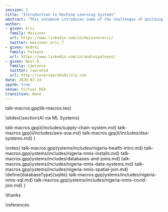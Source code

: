 ```yaml
---
session: 2
title: "Introduction to Machine Learning Systems"
abstract: "This notebook introduces some of the challenges of building machine learning data systems. It will introduce you to concepts around joining of databases together. The storage and manipulation of data is at the core of machine learning systems and data science. The goal of this notebook is to introduce the reader to these concepts, not to authoritatively answer any questions about the state of Nigerian health facilities or Covid19, but it may give you ideas about how to try and do that in your own country."
author:
- given: Eric
  family: Meissner
  url: https://www.linkedin.com/in/meissnereric/
  twitter: meissner_eric_7 
- given: Andrei
  family: Paleyes
  url: https://www.linkedin.com/in/andreipaleyes/
- given: Neil D.
  family: Lawrence
  twitter: lawrennd
  url: http://inverseprobability.com
date: 2020-07-24
ipynb: true
venue: Virtual DSA
transition: None
---
```


talk-macros.gpp}lk-macros.tex}

\slides{\section{AI via ML Systems}

talk-macros.gpp}i/includes/supply-chain-system.md}
talk-macros.gpp}i/includes/aws-soa.md}
talk-macros.gpp}i/includes/dsa-systems.md}
}

\notes{
talk-macros.gpp}ystems/includes/nigeria-health-intro.md}
talk-macros.gpp}ystems/includes/nigeria-nmis-installs.md}
talk-macros.gpp}ystems/includes/databases-and-joins.md}
talk-macros.gpp}ystems/includes/nigeria-nmis-data-systems.md}
talk-macros.gpp}ystems/includes/nigeria-nmis-spatial-join.md}
\define{databaseType}{sqlite}
talk-macros.gpp}ystems/includes/nigeria-nmis-sql.md}
talk-macros.gpp}ystems/includes/nigeria-nmis-covid-join.md}
}

\thanks

\references
